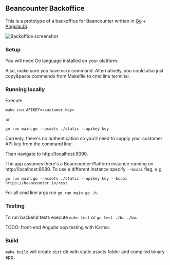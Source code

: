 ## Beancounter Backoffice

This is a prototype of a backoffice for Beancounter written in
[Go](http://golang.org) + [AngularJS](http://angularjs.org).

![Backoffice screenshot](https://lh3.googleusercontent.com/-EsjrXEIgetY/UxXiRz-nauI/AAAAAAAAVBY/6ua80crinK0/w599-h515-no/bo-screenshot.png)


### Setup

You will need Go language installed on your platform.

Also, make sure you have `make` command. Alternatively, you could also just
copy&paste commands from Makefile to cmd line terminal.


### Running locally

Execute

  ```make run APIKEY=<customer-key>```

or

  ```go run main.go --assets ./static --apikey key```

Currenly, there's no authentication so you'll need to supply your
customer API key from the command line.

Then navigate to http://localhost:9090.

The app assumes there's a Beancounter Platform instance running on
http://localhost:8080. To use a different instance specify `--bcapi` flag, e.g.

  ```go run main.go --assets ./static --apikey key --bcapi https://beancounter.io/rest```

For all cmd line args run `go run main.go -h`.


### Testing

To run backend tests execute `make test` or `go test ./bc ./bo`.

TODO: front-end Angular app testing with Karma.


### Build

`make build` will create `dist` dir with static assets folder and compiled
binary app.
